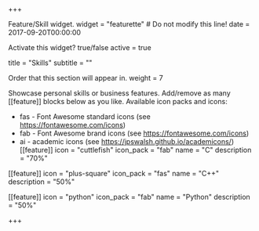 +++

Feature/Skill widget.
widget = "featurette" # Do not modify this line! date = 2017-09-20T00:00:00

Activate this widget? true/false
active = true

title = "Skills" subtitle = ""

Order that this section will appear in.
weight = 7

Showcase personal skills or business features.
Add/remove as many [[feature]] blocks below as you like.
Available icon packs and icons:
* fas - Font Awesome standard icons (see https://fontawesome.com/icons)
* fab - Font Awesome brand icons (see https://fontawesome.com/icons)
* ai - academic icons (see https://jpswalsh.github.io/academicons/)
[[feature]] icon = "cuttlefish" icon_pack = "fab" name = "C" description = "70%"

[[feature]] icon = "plus-square" icon_pack = "fas" name = "C++" description = "50%"

[[feature]] icon = "python" icon_pack = "fab" name = "Python" description = "50%"


+++

